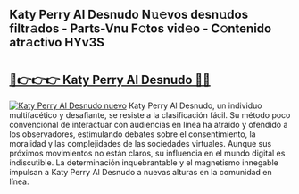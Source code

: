 ## Katy Perry Al Desnudo N𝚞𝚎vos desn𝚞dos filtr𝚊dos - Parts-Vnu F𝚘tos vid𝚎o - C𝚘ntenido atr𝚊ctivo HYv3S

# <h2><a href="http://mbbipu.tromn.icu/?c=Katy+Perry+Al+Desnudo">🔗👉👉👉 Katy Perry Al Desnudo 🔗🔗</a></h2>

[![Katy Perry Al Desnudo nuevo](https://i.imgur.com/pEAQMta.gif)](http://mbbipu.tromn.icu/?c=Katy+Perry+Al+Desnudo)
Katy Perry Al Desnudo, un individuo multifacético y desafiante, se resiste a la clasificación fácil. Su método poco convencional de interactuar con audiencias en línea ha atraído y ofendido a los observadores, estimulando debates sobre el consentimiento, la moralidad y las complejidades de las sociedades virtuales. Aunque sus próximos movimientos no están claros, su influencia en el mundo digital es indiscutible. La determinación inquebrantable y el magnetismo innegable impulsan a Katy Perry Al Desnudo a nuevas alturas en la comunidad en línea.
